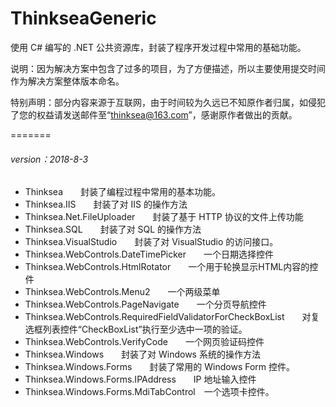 ﻿# ThinkseaGeneric
使用 C# 编写的 .NET 公共资源库，封装了程序开发过程中常用的基础功能。

说明：因为解决方案中包含了过多的项目，为了方便描述，所以主要使用提交时间作为解决方案整体版本命名。

特别声明：部分内容来源于互联网，由于时间较为久远已不知原作者归属，如侵犯了您的权益请发送邮件至“thinksea@163.com”，感谢原作者做出的贡献。

=======
###### version：2018-8-3

* Thinksea　　封装了编程过程中常用的基本功能。
* Thinksea.IIS　　封装了对 IIS 的操作方法
* Thinksea.Net.FileUploader　　封装了基于 HTTP 协议的文件上传功能
* Thinksea.SQL　　封装了对 SQL 的操作方法
* Thinksea.VisualStudio　　封装了对 VisualStudio 的访问接口。
* Thinksea.WebControls.DateTimePicker　　一个日期选择控件
* Thinksea.WebControls.HtmlRotator　　一个用于轮换显示HTML内容的控件
* Thinksea.WebControls.Menu2　　一个两级菜单
* Thinksea.WebControls.PageNavigate　　一个分页导航控件
* Thinksea.WebControls.RequiredFieldValidatorForCheckBoxList　　对复选框列表控件“CheckBoxList”执行至少选中一项的验证。
* Thinksea.WebControls.VerifyCode　　一个网页验证码控件
* Thinksea.Windows　　封装了对 Windows 系统的操作方法
* Thinksea.Windows.Forms　　封装了常用的 Windows Form 控件。
* Thinksea.Windows.Forms.IPAddress　　IP 地址输入控件
* Thinksea.Windows.Forms.MdiTabControl　一个选项卡控件。
